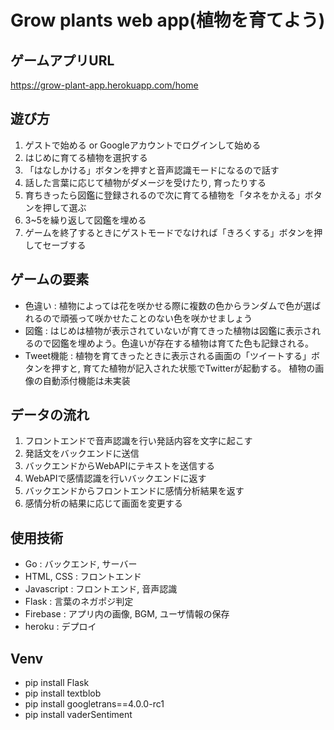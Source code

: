 # Grow plants web app(植物を育てよう)

## ゲームアプリURL
https://grow-plant-app.herokuapp.com/home

## 遊び方
1. ゲストで始める or Googleアカウントでログインして始める
2. はじめに育てる植物を選択する
3. 「はなしかける」ボタンを押すと音声認識モードになるので話す
4. 話した言葉に応じて植物がダメージを受けたり, 育ったりする
5. 育ちきったら図鑑に登録されるので次に育てる植物を「タネをかえる」ボタンを押して選ぶ
6. 3~5を繰り返して図鑑を埋める
7. ゲームを終了するときにゲストモードでなければ「きろくする」ボタンを押してセーブする

## ゲームの要素
* 色違い : 植物によっては花を咲かせる際に複数の色からランダムで色が選ばれるので頑張って咲かせたことのない色を咲かせましょう
* 図鑑 : はじめは植物が表示されていないが育てきった植物は図鑑に表示されるので図鑑を埋めよう。色違いが存在する植物は育てた色も記録される。
* Tweet機能 : 植物を育てきったときに表示される画面の「ツイートする」ボタンを押すと, 育てた植物が記入された状態でTwitterが起動する。 植物の画像の自動添付機能は未実装

## データの流れ
1. フロントエンドで音声認識を行い発話内容を文字に起こす
2. 発話文をバックエンドに送信
3. バックエンドからWebAPIにテキストを送信する
4. WebAPIで感情認識を行いバックエンドに返す
5. バックエンドからフロントエンドに感情分析結果を返す
6. 感情分析の結果に応じて画面を変更する


## 使用技術
* Go : バックエンド, サーバー
* HTML, CSS : フロントエンド
* Javascript : フロントエンド, 音声認識
* Flask : 言葉のネガポジ判定
* Firebase : アプリ内の画像, BGM, ユーザ情報の保存
* heroku : デプロイ

## Venv
- pip install Flask
- pip install textblob
- pip install googletrans==4.0.0-rc1
- pip install vaderSentiment
